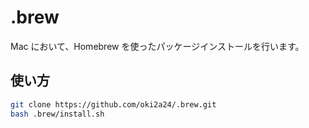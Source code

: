 # .brew
Mac において、Homebrew を使ったパッケージインストールを行います。

## 使い方
```bash
git clone https://github.com/oki2a24/.brew.git
bash .brew/install.sh
```
